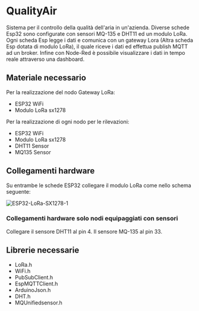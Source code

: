 # QualityAir

Sistema per il controllo della qualità dell'aria in un'azienda. Diverse schede Esp32 sono configurate con sensori MQ-135 e DHT11 ed un modulo LoRa.
Ogni scheda Esp legge i dati e comunica con un gateway Lora (Altra scheda Esp dotata di modulo LoRa), il quale riceve i dati ed effettua publish MQTT
ad un broker. Infine con Node-Red è possibile visualizzare i dati in tempo reale attraverso una dashboard.

## Materiale necessario

Per la realizzazione del nodo Gateway LoRa:
- ESP32 WiFi
- Modulo LoRa sx1278

Per la realizzazione di ogni nodo per le rilevazioni:
- ESP32 WiFi
- Modulo LoRa sx1278
- DHT11 Sensor
- MQ135 Sensor

## Collegamenti hardware
Su entrambe le schede ESP32 collegare il modulo LoRa come nello schema seguente:

![ESP32-LoRa-SX1278-1](https://github.com/giovannirinaldi6/QualityAir/assets/34186044/2c427ba3-4a83-45de-a3d5-3df979a85910)

### Collegamenti hardware solo nodi equipaggiati con sensori
Collegare il sensore DHT11 al pin 4. Il sensore MQ-135 al pin 33.


## Librerie necessarie

- LoRa.h
- WiFi.h
- PubSubClient.h
- EspMQTTClient.h
- ArduinoJson.h
- DHT.h
- MQUnifiedsensor.h
